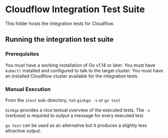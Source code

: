 # Cloudflow Integration Test Suite

This folder hosts the integration tests for Cloudflow.


## Running the integration test suite
### Prerequisites
You must have a working installation of Go v1.14 or later.
You must have `kubectl` installed and configured to talk to the target cluster.
You must have an installed Cloudflow cluster available for the integration tests.

### Manual Execution
From the `itest` sub-directory, run `ginkgo -v` or `go test`

`Ginkgo` provides a nice textual overview of the executed tests.
The `-v` (verbose) is required to output a message for every executed test.

`go test` can be used as an alternative but it produces a slightly less attractive output.

